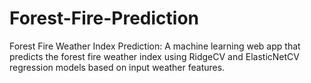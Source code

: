 # Forest-Fire-Prediction
 Forest Fire Weather Index Prediction: A machine learning web app that predicts the forest fire weather index using RidgeCV and ElasticNetCV regression models based on input weather features.
